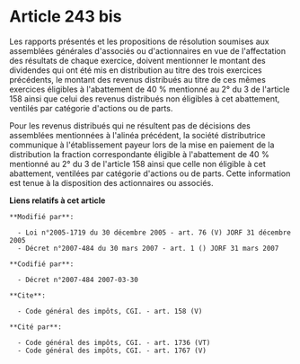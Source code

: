 # Article 243 bis

Les rapports présentés et les propositions de résolution soumises aux assemblées générales d'associés ou d'actionnaires en
vue de l'affectation des résultats de chaque exercice, doivent mentionner le montant des dividendes qui ont été mis en
distribution au titre des trois exercices précédents, le montant des revenus distribués au titre de ces mêmes exercices
éligibles à l'abattement de 40 % mentionné au 2° du 3 de l'article 158 ainsi que celui des revenus distribués non éligibles à
cet abattement, ventilés par catégorie d'actions ou de parts. 

Pour les revenus distribués qui ne résultent pas de décisions des assemblées mentionnées à l'alinéa précédent, la société
distributrice communique à l'établissement payeur lors de la mise en paiement de la distribution la fraction correspondante
éligible à l'abattement de 40 % mentionné au 2° du 3 de l'article 158 ainsi que celle non éligible à cet abattement,
ventilées par catégorie d'actions ou de parts. Cette information est tenue à la disposition des actionnaires ou associés.

**Liens relatifs à cet article**

	**Modifié par**:

	  - Loi n°2005-1719 du 30 décembre 2005 - art. 76 (V) JORF 31 décembre 2005
	  - Décret n°2007-484 du 30 mars 2007 - art. 1 () JORF 31 mars 2007

	**Codifié par**:

	  - Décret n°2007-484 2007-03-30

	**Cite**:

	  - Code général des impôts, CGI. - art. 158 (V)

	**Cité par**:

	  - Code général des impôts, CGI. - art. 1736 (VT)
	  - Code général des impôts, CGI. - art. 1767 (V)
